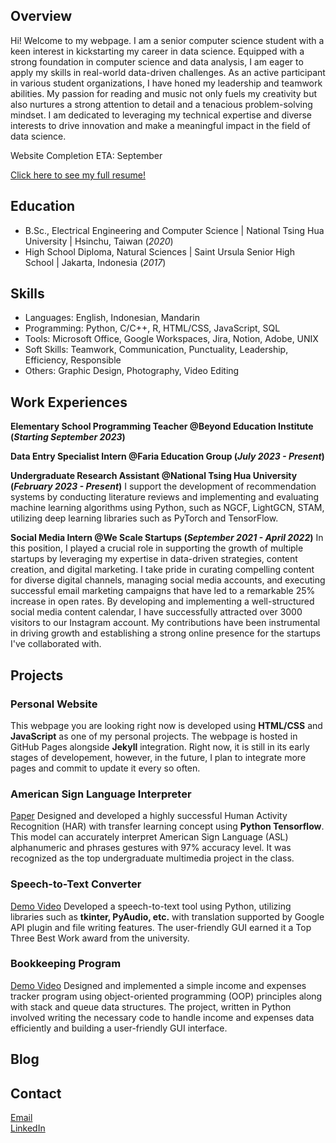 ## Overview
Hi! Welcome to my webpage. I am a senior computer science student with a keen interest in kickstarting my career in data science. Equipped with a strong foundation in computer science and data analysis, I am eager to apply my skills in real-world data-driven challenges. As an active participant in various student organizations, I have honed my leadership and teamwork abilities. My passion for reading and music not only fuels my creativity but also nurtures a strong attention to detail and a tenacious problem-solving mindset. I am dedicated to leveraging my technical expertise and diverse interests to drive innovation and make a meaningful impact in the field of data science.

Website Completion ETA: September  

[Click here to see my full resume!](https://drive.google.com/file/d/1IqGT9JbgtbQ6Eq4QB2Ad8lE-lrJU0VzK/view?usp=sharing)

## Education
- B.Sc., Electrical Engineering and Computer Science | National Tsing Hua University | Hsinchu, Taiwan (_2020_)
- High School Diploma, Natural Sciences | Saint Ursula Senior High School | Jakarta, Indonesia (_2017_)

## Skills
- Languages: English, Indonesian, Mandarin
- Programming: Python, C/C++, R, HTML/CSS, JavaScript, SQL
- Tools: Microsoft Office, Google Workspaces, Jira, Notion, Adobe, UNIX
- Soft Skills: Teamwork, Communication, Punctuality, Leadership, Efficiency, Responsible
- Others: Graphic Design, Photography, Video Editing

## Work Experiences
**Elementary School Programming Teacher @Beyond Education Institute (_Starting September 2023_)**

**Data Entry Specialist Intern @Faria Education Group (_July 2023 - Present_)**

**Undergraduate Research Assistant @National Tsing Hua University (_February 2023 - Present_)**
I support the development of recommendation systems by conducting literature reviews and implementing and evaluating machine learning algorithms using Python, such as NGCF, LightGCN, STAM, utilizing deep learning libraries such as PyTorch and TensorFlow.

**Social Media Intern @We Scale Startups (_September 2021 - April 2022_)**
In this position, I played a crucial role in supporting the growth of multiple startups by leveraging my expertise in data-driven strategies, content creation, and digital marketing. I take pride in curating compelling content for diverse digital channels, managing social media accounts, and executing successful email marketing campaigns that have led to a remarkable 25% increase in open rates. By developing and implementing a well-structured social media content calendar, I have successfully attracted over 3000 visitors to our Instagram account. My contributions have been instrumental in driving growth and establishing a strong online presence for the startups I've collaborated with.

## Projects
### Personal Website
This webpage you are looking right now is developed using **HTML/CSS** and **JavaScript** as one of my personal projects. The webpage is hosted in GitHub Pages alongside **Jekyll** integration. Right now, it is still in its early stages of developement, however, in the future, I plan to integrate more pages and commit to update it every so often. 

### American Sign Language Interpreter
[Paper](https://drive.google.com/file/d/1FjJOhhQLcB6bIoa6NVd9COpDIwuNHD9i/view?usp=sharing)
Designed and developed a highly successful Human Activity Recognition (HAR) with transfer learning concept using **Python Tensorflow**. This model can accurately interpret American Sign Language (ASL) alphanumeric and phrases gestures with 97% accuracy level. It was recognized as the top undergraduate multimedia project in the class.

### Speech-to-Text Converter
[Demo Video](https://drive.google.com/file/d/1PwejNuSXYeEBPsRTeCGwUkvZ384cv57H/view?usp=sharing)
Developed a speech-to-text tool using Python, utilizing libraries such as **tkinter, PyAudio, etc.** with translation supported by Google API plugin and file writing features. The user-friendly GUI earned it a Top Three Best Work award from the university.

### Bookkeeping Program
[Demo Video]()
Designed and implemented a simple income and expenses tracker program using object-oriented programming (OOP) principles along with stack and queue data structures. The project, written in Python involved writing the necessary code to handle income and expenses data efficiently and building a user-friendly GUI interface.

## Blog

## Contact
[Email](https://www.mdpi.com/1424-8220/22/11/4240)  
[LinkedIn](https://www.mdpi.com/1424-8220/22/11/4240)
